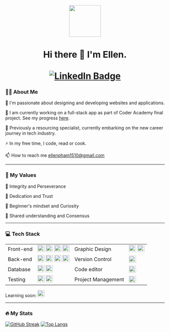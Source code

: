 <div id="header" align="center">
  <img src="https://media.giphy.com/media/rsUGLKwgSvSxmq1VrZ/giphy.gif" width="100"/>
  <h1> 
    Hi there 👋 I'm Ellen.
    <br></br>
    <div id="badges">
      <a href="https://www.linkedin.com/in/ellen-my-pham/">
        <img src="https://img.shields.io/badge/LinkedIn-blue?style=for-the-badge&logo=linkedin&logoColor=white" alt="LinkedIn Badge"/>
      </a>
    </div>
  </h1>
</div>

### :woman_technologist: About Me 

:heart_decoration: I'm passionate about designing and developing websites and applications.

:telescope: I am currently working on a full-stack app as part of Coder Academy final project. See my progress [here](https://github.com/irene2mana-T3A2-2023).

:seedling: Previously a resourcing specialist, currently embarking on the new career journey in tech industry.

:zap: In my free time, I code, read or cook.

:mailbox: How to reach me <u>ellenpham1510@gmail.com</u>

---

### :gem: My Values

:dart: Integrity and Perseverance

:purple_heart: Dedication and Trust

:green_apple: Beginner's mindset and Curiosity

:raised_hands: Shared understanding and Consensus

---

### :computer: Tech Stack 

<table>
  <tbody>
      <tr>
          <td>Front-end</th>
          <td>
            <img src="https://img.shields.io/badge/HTML5-E34F26?style=for-the-badge&logo=html5&logoColor=white"  title="HTML5" alt="HTML5" height="22"/>
            <img src="https://img.shields.io/badge/CSS3-1572B6?style=for-the-badge&logo=css3&logoColor=white" title="CSS3" alt="CSS3" height="22"/>
            <img src="https://img.shields.io/badge/JavaScript-323330?style=for-the-badge&logo=javascript&logoColor=F7DF1E" title="JavaScript" alt="JavaScript" height="22"/>
            <img src="https://img.shields.io/badge/React-20232A?style=for-the-badge&logo=react&logoColor=61DAFB" title="React" alt="React" height="22"/>
          </th>
          <td>Graphic Design</th>
          <td>
            <img src="https://img.shields.io/badge/Canva-%2300C4CC.svg?&style=for-the-badge&logo=Canva&logoColor=white"  title="Canva" alt="Canva" height="22"/>
            <img src="https://img.shields.io/badge/Figma-F24E1E?style=for-the-badge&logo=figma&logoColor=white"  title="Figma" alt="Figma" height="22"/>
          </th>
      </tr>
      <tr>
          <td>Back-end</th>
          <td>
            <img src="https://img.shields.io/badge/Python-FFD43B?style=for-the-badge&logo=python&logoColor=blue"  title="Python" alt="Python" height="22"/>
            <img src="https://img.shields.io/badge/Flask-000000?style=for-the-badge&logo=flask&logoColor=white"  title="Flask" alt="Flask" height="22"/>
            <img src="https://img.shields.io/badge/Node%20js-339933?style=for-the-badge&logo=nodedotjs&logoColor=white"  title="NodeJS" alt="NodeJS" height="22"/>
            <img src="https://img.shields.io/badge/Express%20js-000000?style=for-the-badge&logo=express&logoColor=white"  title="ExressJS" alt="ExpressJS" height="22"/>
          </th>
          <td>Version Control</th>
          <td>
            <img src="https://img.shields.io/badge/GitHub-100000?style=for-the-badge&logo=github&logoColor=white"  title="GitHub" alt="GitHub" height="22"/>
          </th>
      </tr>
      <tr>
          <td>Database</th>
          <td>
            <img src="https://img.shields.io/badge/PostgreSQL-316192?style=for-the-badge&logo=postgresql&logoColor=white"  title="PostgresSQL" alt="PostgresSQL" height="22"/>
            <img src="https://img.shields.io/badge/MongoDB-4EA94B?style=for-the-badge&logo=mongodb&logoColor=white"  title="MongoDB" alt="MongoDB" height="22"/>
          </th>
          <td>Code editor</th>
          <td>
            <img src="https://img.shields.io/badge/VSCode-0078D4?style=for-the-badge&logo=visual%20studio%20code&logoColor=white"  title="VSCode" alt="VSCode" height="22"/>
          </th>
      </tr>
      <tr>
          <td>Testing</th>
          <td>
            <img src="https://img.shields.io/badge/Jest-C21325?style=for-the-badge&logo=jest&logoColor=white"  title="Jest" alt="Jest" height="22"/>
            <img src="https://img.shields.io/badge/PyTest-0078D4?style=for-the-badge&logo=pytest&logoColor=white"  title="Jest" alt="Jest" height="22"/>
          </th>
          <td>Project Management</th>
          <td>
            <img src="https://img.shields.io/badge/Trello-0052CC?style=for-the-badge&logo=trello&logoColor=white"  title="Trello" alt="Trello" height="22"/>
          </th>
      </tr>
    </tbody>
</table>

Learning soon: <img src="https://img.shields.io/badge/Tailwind_CSS-38B2AC?style=for-the-badge&logo=tailwind-css&logoColor=white"  title="Tailwind" alt="Tailwind" height="22"/>

---
### :fire: My Stats

[![GitHub Streak](http://github-readme-streak-stats.herokuapp.com?user=ellenpham&theme=omni)](https://git.io/streak-stats) [![Top Langs](https://github-readme-stats.vercel.app/api/top-langs/?username=ellenpham&layout=compact&theme=omni)](https://github.com/anuraghazra/github-readme-stats)

<!---
ellenpham/ellenpham is a ✨ special ✨ repository because its `README.md` (this file) appears on your GitHub profile.
You can click the Preview link to take a look at your changes.
--->
